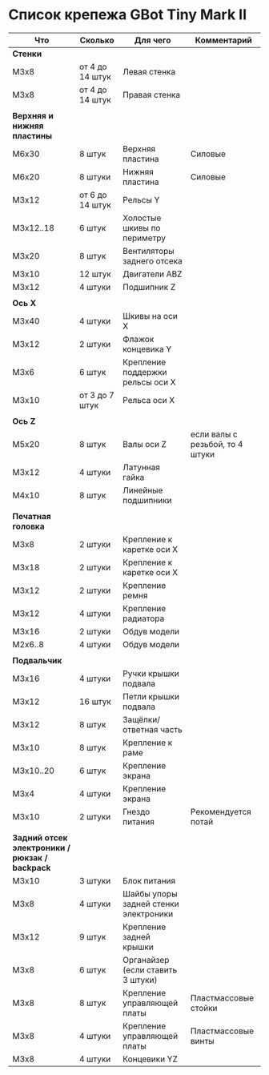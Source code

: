 # Список крепежа GBot Tiny Mark II

| Что                                              | Сколько         | Для чего                              | Комментарий                     |
| ------------------------------------------------ | --------------- | ------------------------------------- | ------------------------------- |
| **Стенки**                                       |                 |                                       |                                 |
| M3x8                                             | от 4 до 14 штук | Левая стенка                          |                                 |
| M3x8                                             | от 4 до 14 штук | Правая стенка                         |                                 |
|                                                  |                 |                                       |                                 |
| **Верхняя и нижняя пластины**                    |                 |                                       |                                 |
| M6x30                                            | 8 штук          | Верхняя пластина                      | Силовые                         |
| M6x20                                            | 8 штуки         | Нижняя пластина                       | Силовые                         |
| M3x12                                            | от 6 до 14 штук | Рельсы Y                              |                                 |
| M3x12..18                                        | 6 штук          | Холостые шкивы по периметру           |                                 |
| M3x20                                            | 8 штук          | Вентиляторы заднего отсека            |                                 |
| M3x10                                            | 12 штук         | Двигатели ABZ                         |                                 |
| M3x12                                            | 4 штуки         | Подшипник Z                           |                                 |
|                                                  |                 |                                       |                                 |
| **Ось X**                                        |                 |                                       |                                 |
| M3x40                                            | 4 штуки         | Шкивы на оси Х                        |                                 |
| M3x12                                            | 2 штуки         | Флажок концевика Y                    |                                 |
| M3x6                                             | 6 штук          | Крепление поддержки рельсы оси Х      |                                 |
| M3x10                                            | от 3 до 7 штук  | Рельса оси Х                          |                                 |
|                                                  |                 |                                       |                                 |
| **Ось Z**                                        |                 |                                       |                                 |
| M5x20                                            | 8 штук          | Валы оси Z                            | если валы с резьбой, то 4 штуки |
| M3x12                                            | 4 штуки         | Латунная гайка                        |                                 |
| M4x10                                            | 8 штук          | Линейные подшипники                   |                                 |
|                                                  |                 |                                       |                                 |
| **Печатная головка**                             |                 |                                       |                                 |
| M3x8                                             | 2 штуки         | Крепление к каретке оси Х             |                                 |
| M3x18                                            | 2 штуки         | Крепление к каретке оси Х             |                                 |
| M3x12                                            | 2 штуки         | Крепление ремня                       |                                 |
| M3x12                                            | 4 штуки         | Крепление радиатора                   |                                 |
| M3x16                                            | 2 штуки         | Обдув модели                          |                                 |
| M2x6..8                                          | 4 штуки         | Обдув модели                          |                                 |
|                                                  |                 |                                       |                                 |
| **Подвальчик**                                   |                 |                                       |                                 |
| M3x16                                            | 4 штуки         | Ручки крышки подвала                  |                                 |
| M3x12                                            | 16 штук         | Петли крышки подвала                  |                                 |
| M3x12                                            | 8 штук          | Защёлки/ответная часть                |                                 |
| M3x10                                            | 8 штук          | Крепление к раме                      |                                 |
| M3x10..20                                        | 6 штук          | Крепление экрана                      |                                 |
| M3x4                                             | 4 штуки         | Крепление экрана                      |                                 |
| M3x10                                            | 2 штуки         | Гнездо питания                        | Рекомендуется потай             |
|                                                  |                 |                                       |                                 |
| **Задний отсек электроники / рюкзак / backpack** |                 |                                       |                                 |
| M3x10                                            | 3 штуки         | Блок питания                          |                                 |
| M3x8                                             | 4 штуки         | Шайбы упоры задней стенки электроники |                                 |
| M3x12                                            | 9 штук          | Крепление задней крышки               |                                 |
| M3x8                                             | 6 штук          | Органайзер (если ставить 3 штуки)     |                                 |
| M3x8                                             | 8 штук          | Крепление управляющей платы           | Пластмассовые стойки            |
| M3x8                                             | 4 штуки         | Крепление управляющей платы           | Пластмассовые винты             |
| M3x8                                             | 4 штуки         | Концевики YZ                          |                                 |